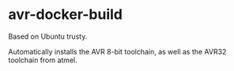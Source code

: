 # avr-docker-build
Based on Ubuntu trusty.

Automatically installs the AVR 8-bit toolchain, as well as the AVR32 toolchain from atmel.
